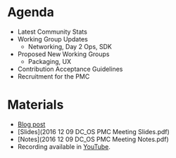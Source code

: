 # Agenda
- Latest Community Stats
- Working Group Updates
  * Networking, Day 2 Ops, SDK
- Proposed New Working Groups
  * Packaging, UX
- Contribution Acceptance Guidelines
- Recruitment for the PMC

# Materials
- [Blog post](https://dcos.io/blog/2016/dc-os-pmc-meeting-on-december-9-2016/index.html)
- [Slides](2016 12 09 DC_OS PMC Meeting Slides.pdf)
- [Notes](2016 12 09 DC_OS PMC Meeting Notes.pdf)
- Recording available in [YouTube](https://www.youtube.com/watch?v=41EKH0XJEFQ).
